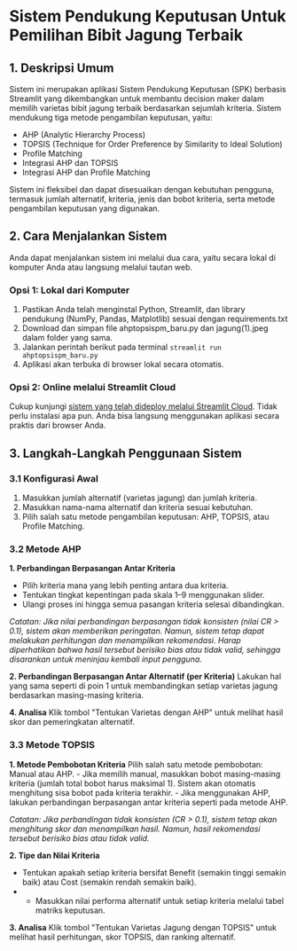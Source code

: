 # Sistem Pendukung Keputusan Untuk Pemilihan Bibit Jagung Terbaik
## 1. Deskripsi Umum
Sistem ini merupakan aplikasi Sistem Pendukung Keputusan (SPK) berbasis Streamlit yang dikembangkan untuk membantu decision maker dalam memilih varietas bibit jagung terbaik berdasarkan sejumlah kriteria. Sistem mendukung tiga metode pengambilan keputusan, yaitu:
*  AHP (Analytic Hierarchy Process)
*  TOPSIS (Technique for Order Preference by Similarity to Ideal Solution)
*  Profile Matching
*  Integrasi AHP dan TOPSIS
*  Integrasi AHP dan Profile Matching

Sistem ini fleksibel dan dapat disesuaikan dengan kebutuhan pengguna, termasuk jumlah alternatif, kriteria, jenis dan bobot kriteria, serta metode pengambilan keputusan yang digunakan.

## 2. Cara Menjalankan Sistem
Anda dapat menjalankan sistem ini melalui dua cara, yaitu secara lokal di komputer Anda atau langsung melalui tautan web.

### Opsi 1: Lokal dari Komputer
1. Pastikan Anda telah menginstal Python, Streamlit, dan library pendukung (NumPy, Pandas, Matplotlib) sesuai dengan requirements.txt
2. Download dan simpan file ahptopsispm_baru.py dan jagung(1).jpeg dalam folder yang sama.
3. Jalankan perintah berikut pada terminal
   `streamlit run ahptopsispm_baru.py`
5. Aplikasi akan terbuka di browser lokal secara otomatis.

### Opsi 2: Online melalui Streamlit Cloud
Cukup kunjungi [sistem yang telah dideploy melalui Streamlit Cloud](https://corn-seeds-decision.streamlit.app/).
Tidak perlu instalasi apa pun. Anda bisa langsung menggunakan aplikasi secara praktis dari browser Anda.

## 3. Langkah-Langkah Penggunaan Sistem
### 3.1 Konfigurasi Awal
1. Masukkan jumlah alternatif (varietas jagung) dan jumlah kriteria.
2. Masukkan nama-nama alternatif dan kriteria sesuai kebutuhan.
3. Pilih salah satu metode pengambilan keputusan: AHP, TOPSIS, atau Profile Matching.
### 3.2 Metode AHP
**1. Perbandingan Berpasangan Antar Kriteria**
   * Pilih kriteria mana yang lebih penting antara dua kriteria.
   * Tentukan tingkat kepentingan pada skala 1–9 menggunakan slider.
   * Ulangi proses ini hingga semua pasangan kriteria selesai dibandingkan.
   
   _Catatan: Jika nilai perbandingan berpasangan tidak konsisten (nilai CR > 0.1), sistem akan memberikan peringatan. Namun, sistem tetap dapat melakukan perhitungan dan    menampilkan rekomendasi. Harap diperhatikan bahwa hasil tersebut berisiko bias atau tidak valid, sehingga disarankan untuk meninjau kembali input pengguna._

**2. Perbandingan Berpasangan Antar Alternatif (per Kriteria)**
   Lakukan hal yang sama seperti di poin 1 untuk membandingkan setiap varietas jagung berdasarkan masing-masing kriteria.
   
**4. Analisa**
   Klik tombol "Tentukan Varietas dengan AHP" untuk melihat hasil skor dan pemeringkatan alternatif.

### 3.3 Metode TOPSIS
**1. Metode Pembobotan Kriteria**
   Pilih salah satu metode pembobotan: Manual atau AHP.
     - Jika memilih manual, masukkan bobot masing-masing kriteria (jumlah total bobot harus maksimal 1). Sistem akan otomatis menghitung sisa bobot pada kriteria terakhir.
     - Jika menggunakan AHP, lakukan perbandingan berpasangan antar kriteria seperti pada metode AHP.
   
   _Catatan: Jika perbandingan tidak konsisten (CR > 0.1), sistem tetap akan menghitung skor dan menampilkan hasil. Namun, hasil rekomendasi tersebut berisiko bias atau tidak valid._

**2. Tipe dan Nilai Kriteria**
   * Tentukan apakah setiap kriteria bersifat Benefit (semakin tinggi semakin baik) atau Cost (semakin rendah semakin baik).
   * * Masukkan nilai performa alternatif untuk setiap kriteria melalui tabel matriks keputusan.

**3. Analisa**
   Klik tombol "Tentukan Varietas Jagung dengan TOPSIS" untuk melihat hasil perhitungan, skor TOPSIS, dan ranking alternatif.
